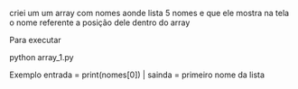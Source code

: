 criei um um array com nomes aonde lista 5 nomes e que ele mostra na tela o nome referente a posição dele dentro do array

Para executar

python array_1.py

Exemplo
entrada = print(nomes[0]) | sainda = primeiro nome da lista
